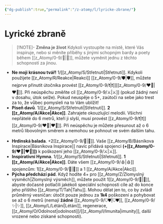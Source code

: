 ```yaml
---
{"dg-publish":true,"permalink":"/z-atomy/l/lyricke-zbrane/"}
---
```


# Lyrické zbraně
>[!NOTE]- **Změna je život**
> Kdykoli vystoupíte na místě, které Vás inspiruje, nebo si měníte příběhy s jinými schopným bardy a poety během [[z_Atomy/0-9/🔋\|🔋]], můžete vyměnit jednu z těchto schopností za jinou.

- **Ne moji krásnou tvář!** 1/[[z_Atomy/S/Střetnutí\|Střetnutí]]. Kdykoli použijete [[z_Atomy/R/Reakce\|Reakci]] [[z_Atomy/0-9/🛡️\|🛡️]], můžete nejprve přinutit útočníka provést [[z_Atomy/0-9/❗\|❗]][[z_Atomy/0-9/❤️‍🔥\|❤️‍🔥]]. Při neúspěchu změňte cíl [[z_Atomy/0-9/⚔️\|⚔️]] (pokud žádný není v dosahu, útok selže). Pokud neuspěje o 5+, zaútočí na sebe jako trest za to, že vůbec pomysleli na to Vám ublížit! 
⠀
- **Píseň davů**. 1/[[z_Atomy/S/Střetnutí\|Střetnutí]]. **2 [[z_Atomy/A/Akce\|Akce]]**. Zahrajete okouzlující melodii. Všichni nepřátelé do 6 metrů, kteří ji slyší, musí provést [[z_Atomy/0-9/❗\|❗]][[z_Atomy/0-9/❤️‍🔥\|❤️‍🔥]]. Při neúspěchu je můžete přesunout až o 6 metrů libovolným směrem a nemohou se pohnout ve svém dalším tahu.
⠀
- **Hrdinská balada**. +2[[z_Atomy/0-9/🔔\|🔔]]. Vaše [[z_Atomy/B/Básníkova Inspirace\|Básníkova Inspirace]] navíc přidává spojenci **(+[[z_Atomy/0-9/❤️‍🔥\|❤️‍🔥]])** k poškození jeho [[z_Atomy/0-9/⚔️\|⚔️]].
⠀
- **Inspirativní Hymna**. 1/[[z_Atomy/S/Střetnutí\|Střetnutí]]. **1 [[z_Atomy/A/Akce\|Akce]]**. Dáte všem [[z_Atomy/0-9/🩸\|🩸]] spojencům: 1[[z_Atomy/0-9/💖\|💖]] a 1 [[z_Atomy/A/Akce\|Akci]].
⠀
- **Pýcha předchází pád**. Když hodíte 4+ pro [[z_Atomy/Z/Zlomyslný výsměch\|Zlomyslný výsměch]], můžete použít 1[[z_Atomy/0-9/🔔\|🔔]], abyste dočasně potlačili jakékoli speciální schopnosti cíle až do konce jeho příštího [[z_Atomy/T/Tah\|Tahu]]. Mohou dělat jen to, co by zvládl průměrný vesničan: útočit pouze jednou za **1k4** poškození a pohybovat se až o 6 metrů (nemají **žádné** [[z_Atomy/0-9/⛉⛊\|⛉⛊]], [[z_Atomy/0-9/✨\|✨]], [[z_Atomy/L/Létání\|Létání]], regenerace, [[z_Atomy/O/Odolnost\|odolnosti]]/[[z_Atomy/I/Imunita\|imunity]], další vrozené nebo získané schopnosti).